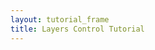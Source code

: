```yaml
---
layout: tutorial_frame
title: Layers Control Tutorial
---
```

<script>
	var cities = L.layerGroup();

	var mLittleton = L.marker([39.61, -105.02]).bindPopup('This is Littleton, CO.').addTo(cities),
		mDenver = L.marker([39.74, -104.99]).bindPopup('This is Denver, CO.').addTo(cities),
		mAurora = L.marker([39.73, -104.8]).bindPopup('This is Aurora, CO.').addTo(cities),
		mGolden = L.marker([39.77, -105.23]).bindPopup('This is Golden, CO.').addTo(cities);


	var mbAttr = 'Map data &copy; <a href="https://www.openstreetmap.org/copyright">OpenStreetMap</a> contributors, ' +
		'Imagery © <a href="https://www.mapbox.com/">Mapbox</a>';

	var streets = L.tileLayer('https://api.mapbox.com/styles/v1/{id}/tiles/{z}/{x}/{y}?access_token={accessToken}', {
		id: 'mapbox/streets-v11', 
		tileSize: 512, 
		zoomOffset: -1, 
		attribution: mbAttr,
		accessToken: 'pk.eyJ1IjoibWFwYm94IiwiYSI6ImNpejY4NXVycTA2emYycXBndHRqcmZ3N3gifQ.rJcFIG214AriISLbB6B5aw'
	});
	
	var osm = L.tileLayer('https://{s}.tile.openstreetmap.org/{z}/{x}/{y}.png', {
		maxZoom: 19,
		attribution: '&copy; <a href="http://www.openstreetmap.org/copyright">OpenStreetMap</a>'
	}).addTo(map);

	var map = L.map('map', {
		center: [39.73, -104.99],
		zoom: 10,
		layers: [osm, cities]
	});

	var baseLayers = {
		"OpenStreetMap": osm,
		"Mapbox Streets": streets
	};

	var overlays = {
		"Cities": cities
	};

	var layerControl = L.control.layers(baseLayers, overlays).addTo(map);
</script>
